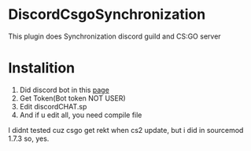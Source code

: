 # DiscordCsgoSynchronization
This plugin does Synchronization discord guild and CS:GO server

# Instalition
1. Did discord bot in this <a href="https://discord.com/developers/applications/">page</a>
2. Get Token(Bot token NOT USER)
3. Edit discordCHAT.sp
4. And if u edit all, you need compile file

I didnt tested cuz csgo get rekt when cs2 update, but i did in sourcemod 1.7.3 so, yes.
